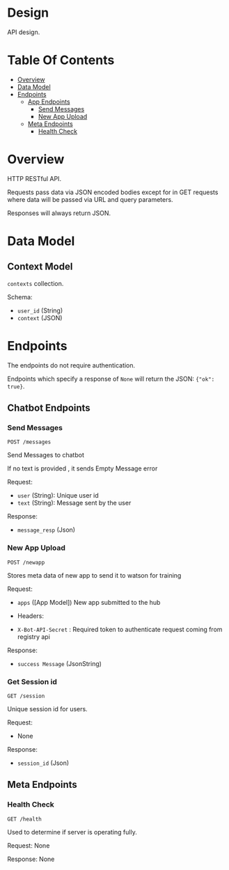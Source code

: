 # Design
API design.

# Table Of Contents
- [Overview](#overview)
- [Data Model](#data-model)
- [Endpoints](#endpoints)
  - [App Endpoints](#app-endpoints)
    - [Send Messages](#send-messages)
	- [New App Upload](#new-app-upload)
  - [Meta Endpoints](#meta-endpoints)
	- [Health Check](#health-check)

# Overview
HTTP RESTful API.  

Requests pass data via JSON encoded bodies except for in GET requests where data
will be passed via URL and query parameters.

Responses will always return JSON.

# Data Model
## Context Model
`contexts` collection.


Schema:

- `user_id` (String)
- `context` (JSON)


# Endpoints

The endpoints do not require authentication.  

Endpoints which specify a response of `None` will return the 
JSON: `{"ok": true}`.

## Chatbot Endpoints
### Send Messages
`POST /messages`

Send Messages to chatbot

If no text is provided , it sends Empty Message error

Request:

- `user` (String): Unique user id
- `text` (String): Message sent by the user

Response:

- `message_resp` (Json)

### New App Upload
`POST /newapp`

Stores meta data of new app to send it to watson for training

Request:

- `apps` ([App Model])  New app submitted to the hub

- Headers:

- `X-Bot-API-Secret` : Required token to authenticate request coming from registry api

Response:

- `success Message` (JsonString)

### Get Session id
`GET /session`

Unique session id for users.

Request:

- None

Response:

- `session_id` (Json)

## Meta Endpoints
### Health Check
`GET /health`

Used to determine if server is operating fully.

Request: None

Response: None

